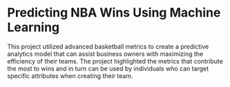 
# Predicting NBA Wins Using Machine Learning   

This project utilized advanced basketball metrics to create a predictive analytics model that can assist business owners with maximizing the efficiency of their teams. The project highlighted the metrics that contribute the most to wins and in turn can be used by individuals who can target specific attributes when creating their team. 
